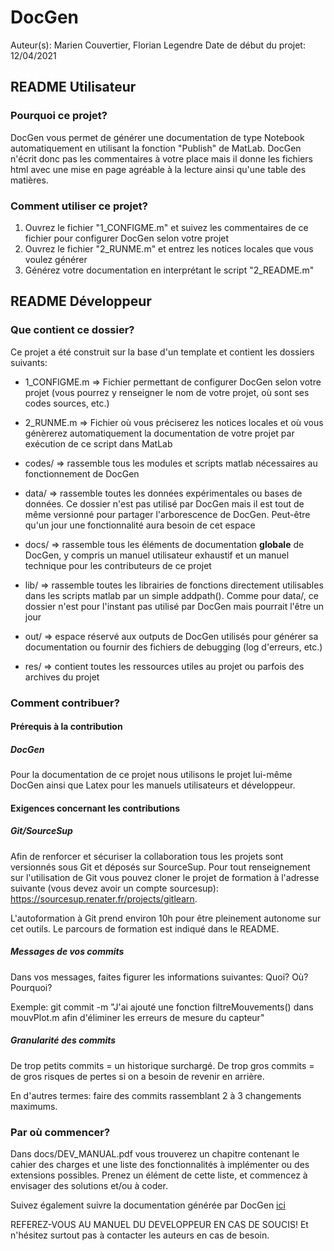 # DocGen
Auteur(s): Marien Couvertier, Florian Legendre
Date de début du projet: 12/04/2021


<!-- ================================== -->
<!-- ====== README UTILISATEUR ======== -->
<!-- ================================== -->
## README Utilisateur

### Pourquoi ce projet?
DocGen vous permet de générer une documentation de type Notebook automatiquement
en utilisant la fonction "Publish" de MatLab. DocGen n'écrit donc pas les
commentaires à votre place mais il donne les fichiers html avec une mise en page
agréable à la lecture ainsi qu'une table des matières.


### Comment utiliser ce projet?
1. Ouvrez le fichier "1_CONFIGME.m" et suivez les commentaires de ce fichier pour
   configurer DocGen selon votre projet
2. Ouvrez le fichier "2_RUNME.m" et entrez les notices locales que vous voulez
   générer
3. Générez votre documentation en interprétant le script "2_README.m"


<!-- ================================== -->
<!-- ====== README DEVELOPPEUR ======== -->
<!-- ================================== -->
## README Développeur

### Que contient ce dossier?
Ce projet a été construit sur la base d'un template et contient les dossiers suivants:

* 1_CONFIGME.m => Fichier permettant de configurer DocGen selon votre projet (vous pourrez
                  y renseigner le nom de votre projet, où sont ses codes sources, etc.)

* 2_RUNME.m    => Fichier où vous préciserez les notices locales et où vous génèrerez automatiquement
                  la documentation de votre projet par exécution de ce script dans MatLab
                  
* codes/ => rassemble tous les modules et scripts matlab nécessaires au fonctionnement de DocGen

* data/  => rassemble toutes les données expérimentales ou bases de données. Ce dossier
            n'est pas utilisé par DocGen mais il est tout de même versionné pour partager
            l'arborescence de DocGen. Peut-être qu'un jour une fonctionnalité aura besoin
            de cet espace

* docs/  => rassemble tous les éléments de documentation __globale__ de DocGen, y compris un manuel
            utilisateur exhaustif et un manuel technique pour les contributeurs de ce projet

* lib/   => rassemble toutes les librairies de fonctions directement utilisables
            dans les scripts matlab par un simple addpath(). Comme pour data/, ce dossier
            n'est pour l'instant pas utilisé par DocGen mais pourrait l'être un jour

* out/   => espace réservé aux outputs de DocGen utilisés pour générer sa documentation
            ou fournir des fichiers de debugging (log d'erreurs, etc.)

* res/   => contient toutes les ressources utiles au projet ou parfois des archives
            du projet


### Comment contribuer?

#### Prérequis à la contribution

##### DocGen
Pour la documentation de ce projet nous utilisons le projet lui-même DocGen ainsi
que Latex pour les manuels utilisateurs et développeur.


#### Exigences concernant les contributions

##### Git/SourceSup
Afin de renforcer et sécuriser la collaboration tous les projets sont versionnés
sous Git et déposés sur SourceSup. Pour tout renseignement sur l'utilisation de
Git vous pouvez cloner le projet de formation à l'adresse suivante (vous devez
avoir un compte sourcesup): https://sourcesup.renater.fr/projects/gitlearn.

L'autoformation à Git prend environ 10h pour être pleinement autonome sur cet
outils. Le parcours de formation est indiqué dans le README.

##### Messages de vos commits
Dans vos messages, faites figurer les informations suivantes: Quoi? Où? Pourquoi?

Exemple:
git commit -m "J'ai ajouté une fonction filtreMouvements() dans mouvPlot.m afin
d'éliminer les erreurs de mesure du capteur"

##### Granularité des commits
De trop petits commits = un historique surchargé. De trop gros commits = de gros
risques de pertes si on a besoin de revenir en arrière.

En d'autres termes: faire des commits rassemblant 2 à 3 changements maximums.



### Par où commencer?
Dans docs/DEV_MANUAL.pdf vous trouverez un chapitre contenant le cahier des charges
et une liste des fonctionnalités à implémenter ou des extensions possibles. Prenez
un élément de cette liste, et commencez à envisager des solutions et/ou à coder.

Suivez également suivre la documentation générée par DocGen <a href="./docs/ManPage_Global.html">ici</a>

REFEREZ-VOUS AU MANUEL DU DEVELOPPEUR EN CAS DE SOUCIS! Et n'hésitez surtout pas
à contacter les auteurs en cas de besoin.
